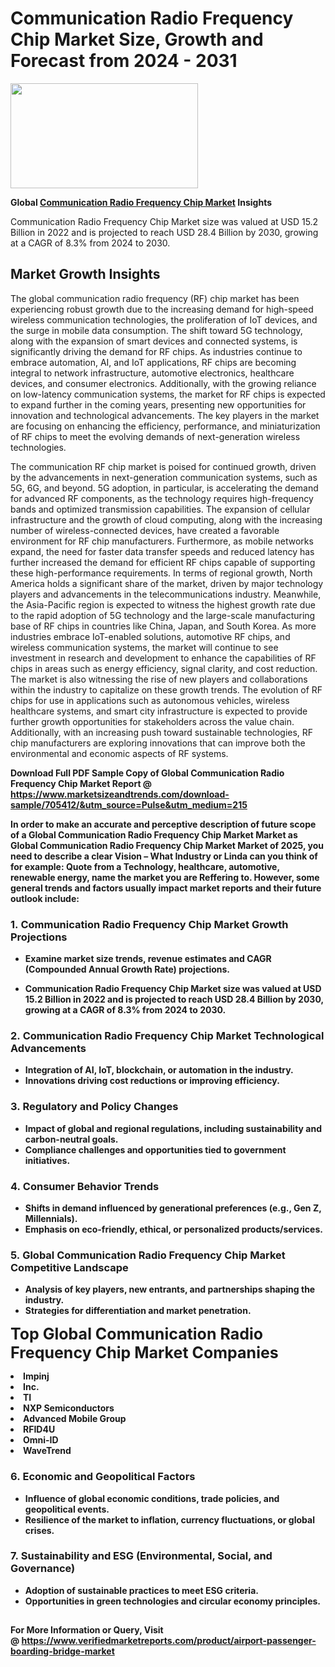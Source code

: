 <H1>Communication Radio Frequency Chip Market Size, Growth and Forecast from 2024 - 2031</H1><img class="aligncenter size-medium wp-image-584254" src="https://thirdeyenews.in/wp-content/uploads/2024/09/Global-Market-Research-300x168.jpeg" alt="" width="300" height="168" /><p><strong>Global&nbsp;<a href="https://www.marketsizeandtrends.com/download-sample/705412/&amp;utm_source=Pulse&amp;utm_medium=215">Communication Radio Frequency Chip Market</a> Insights</strong></p><p>Communication Radio Frequency Chip Market size was valued at USD 15.2 Billion in 2022 and is projected to reach USD 28.4 Billion by 2030, growing at a CAGR of 8.3% from 2024 to 2030.</p><p><h2>Market Growth Insights</h2> <p>The global communication radio frequency (RF) chip market has been experiencing robust growth due to the increasing demand for high-speed wireless communication technologies, the proliferation of IoT devices, and the surge in mobile data consumption. The shift toward 5G technology, along with the expansion of smart devices and connected systems, is significantly driving the demand for RF chips. As industries continue to embrace automation, AI, and IoT applications, RF chips are becoming integral to network infrastructure, automotive electronics, healthcare devices, and consumer electronics. Additionally, with the growing reliance on low-latency communication systems, the market for RF chips is expected to expand further in the coming years, presenting new opportunities for innovation and technological advancements. The key players in the market are focusing on enhancing the efficiency, performance, and miniaturization of RF chips to meet the evolving demands of next-generation wireless technologies.</p> <p><strong></strong></p> <p>The communication RF chip market is poised for continued growth, driven by the advancements in next-generation communication systems, such as 5G, 6G, and beyond. 5G adoption, in particular, is accelerating the demand for advanced RF components, as the technology requires high-frequency bands and optimized transmission capabilities. The expansion of cellular infrastructure and the growth of cloud computing, along with the increasing number of wireless-connected devices, have created a favorable environment for RF chip manufacturers. Furthermore, as mobile networks expand, the need for faster data transfer speeds and reduced latency has further increased the demand for efficient RF chips capable of supporting these high-performance requirements. In terms of regional growth, North America holds a significant share of the market, driven by major technology players and advancements in the telecommunications industry. Meanwhile, the Asia-Pacific region is expected to witness the highest growth rate due to the rapid adoption of 5G technology and the large-scale manufacturing base of RF chips in countries like China, Japan, and South Korea. As more industries embrace IoT-enabled solutions, automotive RF chips, and wireless communication systems, the market will continue to see investment in research and development to enhance the capabilities of RF chips in areas such as energy efficiency, signal clarity, and cost reduction. The market is also witnessing the rise of new players and collaborations within the industry to capitalize on these growth trends. The evolution of RF chips for use in applications such as autonomous vehicles, wireless healthcare systems, and smart city infrastructure is expected to provide further growth opportunities for stakeholders across the value chain. Additionally, with an increasing push toward sustainable technologies, RF chip manufacturers are exploring innovations that can improve both the environmental and economic aspects of RF systems.</p> <p><strong></p><p><span class=""><strong>Download Full PDF Sample Copy of Global Communication Radio Frequency Chip Market Report</strong> @ <a href="https://www.marketsizeandtrends.com/download-sample/705412/&amp;utm_source=Pulse&amp;utm_medium=215" target="_blank">https://www.marketsizeandtrends.com/download-sample/705412/&amp;utm_source=Pulse&amp;utm_medium=215</a></span></p><p>In order to make an accurate and perceptive description of future scope of a Global&nbsp;Communication Radio Frequency Chip Market Market as Global&nbsp;Communication Radio Frequency Chip Market Market of 2025, you need to describe a clear Vision &ndash; What Industry or Linda can you think of for example: Quote from a Technology, healthcare, automotive, renewable energy, name the market you are Reffering to. However, some general trends and factors usually impact market reports and their future outlook include:</p><h3>1.&nbsp;<strong>Communication Radio Frequency Chip Market Growth Projections</strong></h3><ul><li>Examine market size trends, revenue estimates and CAGR (Compounded Annual Growth Rate) projections.</li><li><p>Communication Radio Frequency Chip Market size was valued at USD 15.2 Billion in 2022 and is projected to reach USD 28.4 Billion by 2030, growing at a CAGR of 8.3% from 2024 to 2030.</p></li></ul><h3>2.&nbsp;<strong>Communication Radio Frequency Chip Market Technological Advancements</strong></h3><ul><li>Integration of AI, IoT, blockchain, or automation in the industry.</li><li>Innovations driving cost reductions or improving efficiency.</li></ul><h3>3.&nbsp;<strong>Regulatory and Policy Changes</strong></h3><ul><li>Impact of global and regional regulations, including sustainability and carbon-neutral goals.</li><li>Compliance challenges and opportunities tied to government initiatives.</li></ul><h3>4.&nbsp;<strong>Consumer Behavior Trends</strong></h3><ul><li>Shifts in demand influenced by generational preferences (e.g., Gen Z, Millennials).</li><li>Emphasis on eco-friendly, ethical, or personalized products/services.</li></ul><h3>5.&nbsp;<strong>Global Communication Radio Frequency Chip Market Competitive Landscape</strong></h3><ul><li>Analysis of key players, new entrants, and partnerships shaping the industry.</li><li>Strategies for differentiation and market penetration.</li></ul><p data-pm-slice="1 1 []"><span style="color: inherit; font-family: inherit; font-size: 25px;">Top Global Communication Radio Frequency Chip Market Companies</span></p><div class="" data-test-id=""><p><li>Impinj</li><li> Inc.</li><li> TI</li><li> NXP Semiconductors</li><li> Advanced Mobile Group</li><li> RFID4U</li><li> Omni-ID</li><li> WaveTrend</li></p></div><h3>6.&nbsp;<strong>Economic and Geopolitical Factors</strong></h3><ul><li>Influence of global economic conditions, trade policies, and geopolitical events.</li><li>Resilience of the market to inflation, currency fluctuations, or global crises.</li></ul><h3>7.&nbsp;<strong>Sustainability and ESG (Environmental, Social, and Governance)</strong></h3><ul><li>Adoption of sustainable practices to meet ESG criteria.</li><li>Opportunities in green technologies and circular economy principles.</li></ul><h2><strong style="font-size: 14px;">For More Information or Query, Visit @&nbsp;</strong><a style="background-color: #ffffff; font-size: 14px;" href="https://www.marketsizeandtrends.com/report/communication-radio-frequency-chip-market/" target="_blank">https://www.verifiedmarketreports.com/product/airport-passenger-boarding-bridge-market</a></h2>
